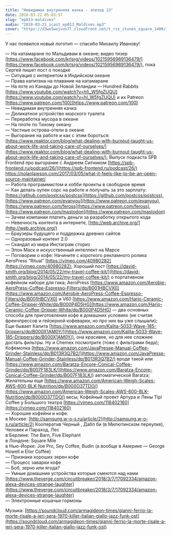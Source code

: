 ```yaml
---
title: "Невидимая внутренняя качка - эпизод 13"
date: 2018-03-22 05:03:57
slug: "ep013-maldives"
audio: "2018-03-21_icast_ep013_Maldives.mp3"
cover: "https://d3wo5wojvuv7l.cloudfront.net/t_rss_itunes_square_1400/images.spreaker.com/original/59ca954ddcc792ffbb114cd9e5414b25.jpg"
---
```

У нас появился новый логотип — спасибо Михаилу Иванову!  
  
— На катамаране по Мальдивам в океане; видео тизер [https://www.facebook.com/krlsrg/videos/10215956969136479/](https://www.facebook.com/krlsrg/videos/10215956969136479/), пока Сергей пишет пост о поездке  
— Ситуация с интернетом в Индийском океане  
— Права капитана на плавание на катамаране  
— На яхте из Канады до Новой Зеландии — Hundred Rabbits [https://www.youtube.com/watch?v=hI\_W5fgZUQU](https://www.youtube.com/watch?v=hI_W5fgZUQU) и их Patreon [https://www.patreon.com/100](https://www.patreon.com/100)  
— Невидимая внутренняя качка  
— Деликатное устройство морского туалета  
— Переработка мусора в океане  
— На плоте по Тихому океану  
— Частные острова-отели в океане  
— Выгорание на работе и как с этим бороться: [https://www.reaktor.com/blog/what-dealing-with-burnout-taught-us-about-work-life-and-taking-care-of-ourselves/](https://www.reaktor.com/blog/what-dealing-with-burnout-taught-us-about-work-life-and-taking-care-of-ourselves/); Выпуск подкаста SPB Frontend про выгорание с Андреем Ситником [https://spb-frontend.ru/podcast/26/](https://spb-frontend.ru/podcast/26/) https://nolanlawson.com/2017/03/05/what-it-feels-like-to-be-an-open-source-maintainer/  
— Работа программистом и хобби проекты в свободное время  
— Как делать оупен сорс на работе и получать за это зарплату: [https://github.com/postcss/postcss](https://github.com/postcss/postcss), [https://www.patreon.com/evanyou](https://www.patreon.com/evanyou), [https://www.patreon.com/feross](https://www.patreon.com/feross), [https://www.patreon.com/mastodon](https://www.patreon.com/mastodon)  
— Зачем компании платить деньги за разработку открытого кода  
— Невечность контента в интернете, [http://web.archive.org/](http://web.archive.org/)  
— Браузеры будущего и поддержка древних сайтов  
— Одноразовый контент 2.0  
— Скандал из мира Инстаграм сториз  
— Элон Маск и искусственный интеллект на Марсе  
— Поговорим о кофе: Начините с короткого рекламного ролика AeroPress “Ritual” [https://vimeo.com/40980282](https://vimeo.com/40980282); Хороший пост [https://david-smith.org/blog/2014/05/22/my-travel-coffee-kit/](https://david-smith.org/blog/2014/05/22/my-travel-coffee-kit/) о портативном кофейном наборе для гика; AeroPress [https://www.amazon.com/Aerobie-AeroPress-Coffee-Espresso-Filters/dp/B001HBCVX0](https://www.amazon.com/Aerobie-AeroPress-Coffee-Espresso-Filters/dp/B001HBCVX0) и V60 [https://www.amazon.com/Hario-Ceramic-Coffee-Dripper-White/dp/B000P4D5HG](https://www.amazon.com/Hario-Ceramic-Coffee-Dripper-White/dp/B000P4D5HG) — два основных способа для приготовления кофе в домашних условиях (не считая френчпрессов и гейзерной кофеварки, но про них вы уже слышали); Еще бывает Калита [https://www.amazon.com/Kalita-5033-Wave-185-Drippers/dp/B000X1AM0Y/](https://www.amazon.com/Kalita-5033-Wave-185-Drippers/dp/B000X1AM0Y/), она красивее, но для нее сложнее достать фильтры. Ну и Chemex посмотрите (тоже с фильтрами беда); Кофемолка [https://www.amazon.com/JavaPresse-Manual-Coffee-Grinder-Stainless/dp/B013R3Q7B2/](https://www.amazon.com/JavaPresse-Manual-Coffee-Grinder-Stainless/dp/B013R3Q7B2/) вроде такой или [https://www.amazon.com/Baratza-Encore-Conical-Coffee-Grinder/dp/B007F183LK/](https://www.amazon.com/Baratza-Encore-Conical-Coffee-Grinder/dp/B007F183LK/) автоматической Baratza; Желательны еще [https://www.amazon.com/American-Weigh-Scales-AWS-600-BLK-Nutrition/dp/B000O37TDO/](https://www.amazon.com/American-Weigh-Scales-AWS-600-BLK-Nutrition/dp/B000O37TDO/) весы; Кофейный проект Артура и Лены Tipi Coffee у Большого театра [https://vimeo.com/118402160](https://vimeo.com/118402160)  
— Хорошие кофейни и кофе:  
в Москве: [http://samsung.w-o-s.ru/article/2](http://samsung.w-o-s.ru/article/2) Кооператив Черный , Дабл би (в Милютинском переулке), Человек и Параход, Лес  
в Берлине: The Barn, Five Elephant  
в Лондоне: Square Mile  
в Нью-Йорке: Joe Pro, Sey Coffee, Budin (а вообще в Америке — George Howell и Elixr Coffee)  
— Признаки хороших зерен кофе  
— Процесс заварки кофе  
— Боб, зерно или ягода?  
— Умные домашние устройства которые смеются над нами [https://www.theverge.com/circuitbreaker/2018/3/7/17092334/amazon-alexa-devices-strange-laughter](https://www.theverge.com/circuitbreaker/2018/3/7/17092334/amazon-alexa-devices-strange-laughter)  
— Электронные кошачьи гормоны  
  
Музыка: [https://soundcloud.com/armagideon-times/gianni-ferrio-la-morte-risale-a-ieri-sera-1970-killer-italian-giallo-jazz-funk-ost](https://soundcloud.com/armagideon-times/gianni-ferrio-la-morte-risale-a-ieri-sera-1970-killer-italian-giallo-jazz-funk-ost)

